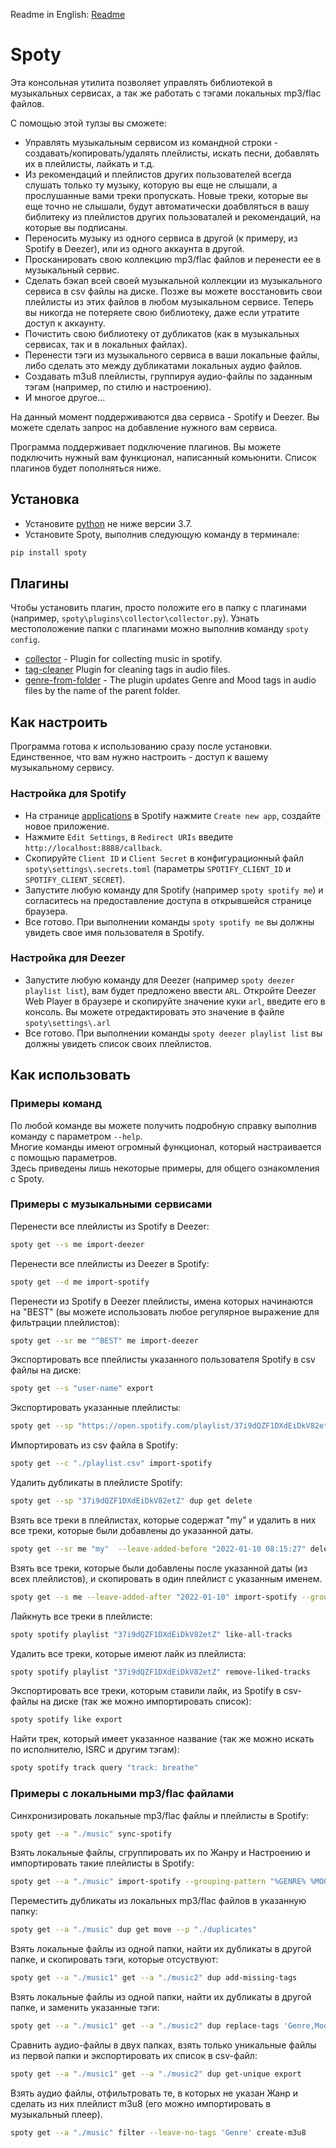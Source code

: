 Readme in English: [Readme](https://github.com/dy-sh/spoty/blob/master/README.md)

# Spoty

Эта консольная утилита позволяет управлять библиотекой в музыкальных сервисах, а так же работать с тэгами локальных mp3/flac файлов.

С помощью этой тулзы вы сможете:
- Управлять музыкальным сервисом из командной строки - создавать/копировать/удалять плейлисты, искать песни, добавлять их в плейлисты, лайкать и т.д.
- Из рекомендаций и плейлистов других пользователей всегда слушать только ту музыку, которую вы еще не слышали, а прослушанные вами треки пропускать. Новые треки, которые вы еще точно не слышали, будут автоматически доабвляться в вашу библитеку из плейлистов других пользоваталей и рекомендаций, на которые вы подписаны.
- Переносить музыку из одного сервиса в другой (к примеру, из Spotify в Deezer), или из одного аккаунта в другой.
- Просканировать свою коллекцию mp3/flac файлов и перенести ее в музыкальный сервис.
- Сделать бэкап всей своей музыкальной коллекции из музыкального сервиса в csv файлы на диске. Позже вы можете восстановить свои плейлисты из этих файлов в любом музыкальном сервисе. Теперь вы никогда не потеряете свою библиотеку, даже если утратите доступ к аккаунту.
- Почистить свою библиотеку от дубликатов (как в музыкальных сервисах, так и в локальных файлах).
- Перенести тэги из музыкального сервиса в ваши локальные файлы, либо сделать это между дубликатами локальных аудио файлов.
- Создавать m3u8 плейлисты, группируя аудио-файлы по заданным тэгам (например, по стилю и настроению).
- И многое другое...

На данный момент поддерживаются два сервиса - Spotify и Deezer. Вы можете сделать запрос на добавление нужного вам сервиса.

Программа поддерживает подключение плагинов. Вы можете подключить нужный вам функционал, написанный комьюнити. Список плагинов будет пополняться ниже.

## Установка

- Установите [python](https://www.python.org/downloads/) не ниже версии 3.7.
- Установите Spoty, выполнив следующую команду в терминале: 

```bash
pip install spoty
```

## Плагины

Чтобы установить плагин, просто положите его в папку с плагинами (например, `spoty\plugins\collector\collector.py`).
Узнать местоположение папки с плагинами можно выполнив команду `spoty config`.

- [collector](https://github.com/dy-sh/spoty_collector) - Plugin for collecting music in spotify.
- [tag-cleaner](https://github.com/dy-sh/spoty_tag_cleaner) Plugin for cleaning tags in audio files.
- [genre-from-folder](https://github.com/dy-sh/spoty_genre_from_folder) - The plugin updates Genre and Mood tags in audio files by the name of the parent folder.

## Как настроить 

Программа готова к использованию сразу после установки. 
Единственное, что вам нужно настроить - доступ к вашему музыкальному сервису.

### Настройка для Spotify

- На странице [applications](https://developer.spotify.com/dashboard/applications) в Spotify нажмите `Create new app`, создайте новое приложение. 
- Нажмите `Edit Settings`, в `Redirect URIs` введите `http://localhost:8888/callback`.
- Скопируйте `Client ID` и `Client Secret` в конфигурационный файл `spoty\settings\.secrets.toml` (параметры `SPOTIFY_CLIENT_ID` и `SPOTIFY_CLIENT_SECRET`).
- Запустите любую команду для Spotify (например `spoty spotify me`) и согласитесь на предоставление доступа в открывшейся странице браузера.
- Все готово. При выполнении команды `spoty spotify me` вы должны увидеть свое имя пользователя в Spotify.

### Настройка для Deezer

- Запустите любую команду для Deezer (например `spoty deezer playlist list`), вам будет предложено ввести `ARL`. Откройте Deezer Web Player в браузере и скопируйте значение куки `arl`, введите его в консоль. Вы можете отредактировать это значение в файле `spoty\settings\.arl` 
- Все готово. При выполнении команды `spoty deezer playlist list` вы должны увидеть список своих плейлистов.

## Как использовать

### Примеры команд

По любой команде вы можете получить подробную справку выполнив команду с параметром `--help`.  
Многие команды имеют огромный функционал, который настраивается с помощью параметров.  
Здесь приведены лишь некоторые примеры, для общего ознакомления с Spoty.  

### Примеры с музыкальными сервисами

Перенести все плейлисты из Spotify в Deezer:

```bash
spoty get --s me import-deezer
```

Перенести все плейлисты из Deezer в Spotify:

```bash
spoty get --d me import-spotify
```

Перенести из Spotify в Deezer плейлисты, имена которых начинаются на "BEST" (вы можете использовать любое регулярное выражение для фильтрации плейлистов):

```bash
spoty get --sr me "^BEST" me import-deezer
```

Экспортировать все плейлисты указанного пользователя Spotify в csv файлы на диске:

```bash
spoty get --s "user-name" export
```

Экспортировать указанные плейлисты:

```bash
spoty get --sp "https://open.spotify.com/playlist/37i9dQZF1DXdEiDkV82etZ" --ps "https://open.spotify.com/playlist/37i9dQZF1DX4uWsCu3SlsH" export
```

Импортировать из csv файла в Spotify:

```bash
spoty get --c "./playlist.csv" import-spotify
```

Удалить дубликаты в плейлисте Spotify:

```bash
spoty get --sp "37i9dQZF1DXdEiDkV82etZ" dup get delete
```

Взять все треки в плейлистах, которые содержат "my" и удалить в них все треки, которые были добавлены до указанной даты.

```bash
spoty get --sr me "my"  --leave-added-before "2022-01-10 08:15:27" delete
```

Взять все треки, которые были добавлены после указанной даты (из всех плейлистов), и скопировать в один плейлист с указанным именем.

```bash
spoty get --s me --leave-added-after "2022-01-10" import-spotify --grouping-pattern "New tracks"
```

Лайкнуть все треки в плейлисте:

```bash
spoty spotify playlist "37i9dQZF1DXdEiDkV82etZ" like-all-tracks
```

Удалить все треки, которые имеют лайк из плейлиста:

```bash
spoty spotify playlist "37i9dQZF1DXdEiDkV82etZ" remove-liked-tracks
```


Экспортировать все треки, которым ставили лайк, из Spotify в csv-файлы на диске (так же можно импортировать список):

```bash
spoty spotify like export
```

Найти трек, который имеет указанное название (так же можно искать по исполнителю, ISRC и другим тэгам):

```bash
spoty spotify track query "track: breathe"
```


### Примеры с локальными mp3/flac файлами

Синхронизировать локальные mp3/flac файлы и плейлисты в Spotify:

```bash
spoty get --a "./music" sync-spotify
```

Взять локальные файлы, сгруппировать их по Жанру и Настроению и импортировать такие плейлисты в Spotify:

```bash
spoty get --a "./music" import-spotify --grouping-pattern "%GENRE% %MOOD%"
```

Переместить дубликаты из локальных mp3/flac файлов в указанную папку:

```bash
spoty get --a "./music" dup get move --p "./duplicates"
```

Взять локальные файлы из одной папки, найти их дубликаты в другой папке, и скопировать тэги, которые отсуствуют:

```bash
spoty get --a "./music1" get --a "./music2" dup add-missing-tags
```

Взять локальные файлы из одной папки, найти их дубликаты в другой папке, и заменить указанные тэги:

```bash
spoty get --a "./music1" get --a "./music2" dup replace-tags 'Genre,Mood'
```

Сравнить аудио-файлы в двух папках, взять только уникальные файлы из первой папки и экспортировать их список в csv-файл:

```bash
spoty get --a "./music1" get --a "./music2" dup get-unique export 
```

Взять аудио файлы, отфильтровать те, в которых не указан Жанр и сделать из них плейлист m3u8 (его можно импортировать в музыкальный плеер).

```bash
spoty get --a "./music" filter --leave-no-tags 'Genre' create-m3u8
```
